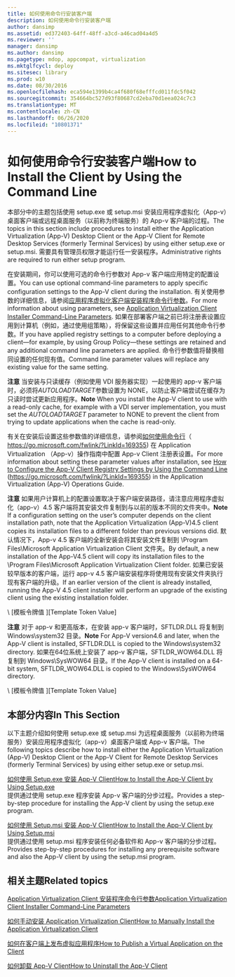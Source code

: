 ```yaml
---
title: 如何使用命令行安装客户端
description: 如何使用命令行安装客户端
author: dansimp
ms.assetid: ed372403-64ff-48ff-a3cd-a46cad04a4d5
ms.reviewer: ''
manager: dansimp
ms.author: dansimp
ms.pagetype: mdop, appcompat, virtualization
ms.mktglfcycl: deploy
ms.sitesec: library
ms.prod: w10
ms.date: 08/30/2016
ms.openlocfilehash: eca594e1399b4ca4f680f68efffcd011fdc5f042
ms.sourcegitcommit: 354664bc527d93f80687cd2eba70d1eea024c7c3
ms.translationtype: MT
ms.contentlocale: zh-CN
ms.lasthandoff: 06/26/2020
ms.locfileid: "10801371"
---
```

# <span data-ttu-id="e9c5b-103">如何使用命令行安装客户端</span><span class="sxs-lookup"><span data-stu-id="e9c5b-103">How to Install the Client by Using the Command Line</span></span>


<span data-ttu-id="e9c5b-104">本部分中的主题包括使用 setup.exe 或 setup.msi 安装应用程序虚拟化（App-v）桌面客户端或远程桌面服务（以前称为终端服务）的 App-v 客户端的过程。</span><span class="sxs-lookup"><span data-stu-id="e9c5b-104">The topics in this section include procedures to install either the Application Virtualization (App-V) Desktop Client or the App-V Client for Remote Desktop Services (formerly Terminal Services) by using either setup.exe or setup.msi.</span></span> <span data-ttu-id="e9c5b-105">需要具有管理员权限才能运行任一安装程序。</span><span class="sxs-lookup"><span data-stu-id="e9c5b-105">Administrative rights are required to run either setup program.</span></span>

<span data-ttu-id="e9c5b-106">在安装期间，你可以使用可选的命令行参数对 App-v 客户端应用特定的配置设置。</span><span class="sxs-lookup"><span data-stu-id="e9c5b-106">You can use optional command-line parameters to apply specific configuration settings to the App-V client during the installation.</span></span> <span data-ttu-id="e9c5b-107">有关使用参数的详细信息，请参阅[应用程序虚拟化客户端安装程序命令行参数](application-virtualization-client-installer-command-line-parameters.md)。</span><span class="sxs-lookup"><span data-stu-id="e9c5b-107">For more information about using parameters, see [Application Virtualization Client Installer Command-Line Parameters](application-virtualization-client-installer-command-line-parameters.md).</span></span> <span data-ttu-id="e9c5b-108">如果在部署客户端之前已将注册表设置应用到计算机（例如，通过使用组策略），将保留这些设置并应用任何其他命令行参数。</span><span class="sxs-lookup"><span data-stu-id="e9c5b-108">If you have applied registry settings to a computer before deploying a client—for example, by using Group Policy—these settings are retained and any additional command line parameters are applied.</span></span> <span data-ttu-id="e9c5b-109">命令行参数值将替换相同设置的任何现有值。</span><span class="sxs-lookup"><span data-stu-id="e9c5b-109">Command line parameter values will replace any existing value for the same setting.</span></span>

<span data-ttu-id="e9c5b-110">**注意** 当安装与只读缓存（例如使用 VDI 服务器实现）一起使用的 app-v 客户端时，必须将*AUTOLOADTARGET*参数设置为 NONE，以防止客户端尝试在缓存为只读时尝试更新应用程序。</span><span class="sxs-lookup"><span data-stu-id="e9c5b-110">**Note** When you install the App-V client to use with a read-only cache, for example with a VDI server implementation, you must set the *AUTOLOADTARGET* parameter to NONE to prevent the client from trying to update applications when the cache is read-only.</span></span>

 

<span data-ttu-id="e9c5b-111">有关在安装后设置这些参数值的详细信息，请参阅[如何使用命令行](https://go.microsoft.com/fwlink/?LinkId=169355)（ https://go.microsoft.com/fwlink/?LinkId=169355) 在 Application Virtualization （App-v）操作指南中配置 App-v Client 注册表设置。</span><span class="sxs-lookup"><span data-stu-id="e9c5b-111">For more information about setting these parameter values after installation, see [How to Configure the App-V Client Registry Settings by Using the Command Line](https://go.microsoft.com/fwlink/?LinkId=169355) (https://go.microsoft.com/fwlink/?LinkId=169355) in the Application Virtualization (App-V) Operations Guide.</span></span>

<span data-ttu-id="e9c5b-112">**注意** 如果用户计算机上的配置设置取决于客户端安装路径，请注意应用程序虚拟化（app-v）4.5 客户端将其安装文件复制到与以前的版本不同的文件夹中。</span><span class="sxs-lookup"><span data-stu-id="e9c5b-112">**Note** If a configuration setting on the user’s computer depends on the client installation path, note that the Application Virtualization (App-V)4.5 client copies its installation files to a different folder than previous versions did.</span></span> <span data-ttu-id="e9c5b-113">默认情况下，App-v 4.5 客户端的全新安装会将其安装文件复制到 \\Program Files\\Microsoft Application Virtualization Client 文件夹。</span><span class="sxs-lookup"><span data-stu-id="e9c5b-113">By default, a new installation of the App-V4.5 client will copy its installation files to the \\Program Files\\Microsoft Application Virtualization Client folder.</span></span> <span data-ttu-id="e9c5b-114">如果已安装较早版本的客户端，运行 app-v 4.5 客户端安装程序将使用现有安装文件夹执行现有客户端的升级。</span><span class="sxs-lookup"><span data-stu-id="e9c5b-114">If an earlier version of the client is already installed, running the App-V 4.5 client installer will perform an upgrade of the existing client using the existing installation folder.</span></span>

 

<span data-ttu-id="e9c5b-115">\ [模板令牌值 \]</span><span class="sxs-lookup"><span data-stu-id="e9c5b-115">\[Template Token Value\]</span></span>

<span data-ttu-id="e9c5b-116">**注意** 对于 app-v 和更高版本，在安装 app-v 客户端时，SFTLDR.DLL 将复制到 Windows\\system32 目录。</span><span class="sxs-lookup"><span data-stu-id="e9c5b-116">**Note** For App-V version4.6 and later, when the App-V client is installed, SFTLDR.DLL is copied to the Windows\\system32 directory.</span></span> <span data-ttu-id="e9c5b-117">如果在64位系统上安装了 app-v 客户端，SFTLDR\_WOW64.DLL 将复制到 Windows\\SysWOW64 目录。</span><span class="sxs-lookup"><span data-stu-id="e9c5b-117">If the App-V client is installed on a 64-bit system, SFTLDR\_WOW64.DLL is copied to the Windows\\SysWOW64 directory.</span></span>

 

<span data-ttu-id="e9c5b-118">\ [模板令牌值 \]</span><span class="sxs-lookup"><span data-stu-id="e9c5b-118">\[Template Token Value\]</span></span>

## <span data-ttu-id="e9c5b-119">本部分内容</span><span class="sxs-lookup"><span data-stu-id="e9c5b-119">In This Section</span></span>


<span data-ttu-id="e9c5b-120">以下主题介绍如何使用 setup.exe 或 setup.msi 为远程桌面服务（以前称为终端服务）安装应用程序虚拟化（app-v）桌面客户端或 App-v 客户端。</span><span class="sxs-lookup"><span data-stu-id="e9c5b-120">The following topics describe how to install either the Application Virtualization (App-V) Desktop Client or the App-V Client for Remote Desktop Services (formerly Terminal Services) by using either setup.exe or setup.msi.</span></span>

<a href="" id="how-to-install-the-app-v-client-by-using-setup-exe"></a>[<span data-ttu-id="e9c5b-121">如何使用 Setup.exe 安装 App-V Client</span><span class="sxs-lookup"><span data-stu-id="e9c5b-121">How to Install the App-V Client by Using Setup.exe</span></span>](how-to-install-the-app-v-client-by-using-setupexe-new.md)  
<span data-ttu-id="e9c5b-122">提供通过使用 setup.exe 程序安装 App-v 客户端的分步过程。</span><span class="sxs-lookup"><span data-stu-id="e9c5b-122">Provides a step-by-step procedure for installing the App-V client by using the setup.exe program.</span></span>

<a href="" id="how-to-install-the-app-v-client-by-using-setup-msi"></a>[<span data-ttu-id="e9c5b-123">如何使用 Setup.msi 安装 App-V Client</span><span class="sxs-lookup"><span data-stu-id="e9c5b-123">How to Install the App-V Client by Using Setup.msi</span></span>](how-to-install-the-app-v-client-by-using-setupmsi-new.md)  
<span data-ttu-id="e9c5b-124">提供通过使用 setup.msi 程序安装任何必备软件和 App-v 客户端的分步过程。</span><span class="sxs-lookup"><span data-stu-id="e9c5b-124">Provides step-by-step procedures for installing any prerequisite software and also the App-V client by using the setup.msi program.</span></span>

## <span data-ttu-id="e9c5b-125">相关主题</span><span class="sxs-lookup"><span data-stu-id="e9c5b-125">Related topics</span></span>


[<span data-ttu-id="e9c5b-126">Application Virtualization Client 安装程序命令行参数</span><span class="sxs-lookup"><span data-stu-id="e9c5b-126">Application Virtualization Client Installer Command-Line Parameters</span></span>](application-virtualization-client-installer-command-line-parameters.md)

[<span data-ttu-id="e9c5b-127">如何手动安装 Application Virtualization Client</span><span class="sxs-lookup"><span data-stu-id="e9c5b-127">How to Manually Install the Application Virtualization Client</span></span>](how-to-manually-install-the-application-virtualization-client.md)

[<span data-ttu-id="e9c5b-128">如何在客户端上发布虚拟应用程序</span><span class="sxs-lookup"><span data-stu-id="e9c5b-128">How to Publish a Virtual Application on the Client</span></span>](how-to-publish-a-virtual-application-on-the-client.md)

[<span data-ttu-id="e9c5b-129">如何卸载 App-V Client</span><span class="sxs-lookup"><span data-stu-id="e9c5b-129">How to Uninstall the App-V Client</span></span>](how-to-uninstall-the-app-v-client.md)

 

 





